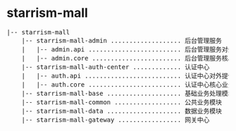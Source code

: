 # starrism-mall

<pre>
|-- starrism-mall
    |-- starrism-mall-admin ................... 后台管理服务
    |   |-- admin.api ......................... 后台管理服务对外提供接口      
    |   |-- admin.core ........................ 后台管理服务核心业务处理      
    |-- starrism-mall-auth-center ............. 认证中心  
    |   |-- auth.api .......................... 认证中心对外提供接口  
    |   |-- auth.core ......................... 认证中心核心业务处理
    |-- starrism-mall-base .................... 基础业务处理模块
    |-- starrism-mall-common .................. 公共业务模块
    |-- starrism-mall-data .................... 数据业务模块
    |-- starrism-mall-gateway ................. 网关中心
</pre>
